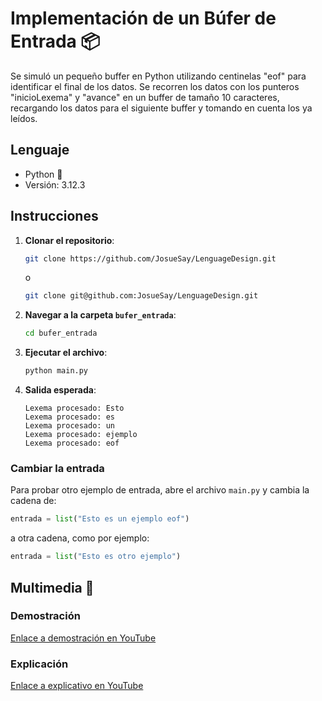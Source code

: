# Implementación de un Búfer de Entrada 📦

Se simuló un pequeño buffer en Python utilizando centinelas "eof" para identificar el final de los datos. Se recorren los datos con los punteros "inicioLexema" y "avance" en un buffer de tamaño 10 caracteres, recargando los datos para el siguiente buffer y tomando en cuenta los ya leídos.

## Lenguaje

- Python 🐍
- Versión: 3.12.3

## Instrucciones

1. **Clonar el repositorio**:

   ```bash
   git clone https://github.com/JosueSay/LenguageDesign.git
   ```

   o
  
   ```bash
   git clone git@github.com:JosueSay/LenguageDesign.git
   ```

2. **Navegar a la carpeta `bufer_entrada`**:

   ```bash
   cd bufer_entrada
   ```

3. **Ejecutar el archivo**:

   ```bash
   python main.py
   ```

4. **Salida esperada**:

   ```text
   Lexema procesado: Esto
   Lexema procesado: es
   Lexema procesado: un
   Lexema procesado: ejemplo
   Lexema procesado: eof
   ```

### Cambiar la entrada

Para probar otro ejemplo de entrada, abre el archivo `main.py` y cambia la cadena de:

```python
entrada = list("Esto es un ejemplo eof")
```

a otra cadena, como por ejemplo:

```python
entrada = list("Esto es otro ejemplo")
```

## Multimedia 🎥

### Demostración

[Enlace a demostración en YouTube](https://youtu.be/zqwE50POofQ)

### Explicación

[Enlace a explicativo en YouTube](https://youtu.be/Z8z-ykfaNjg)
